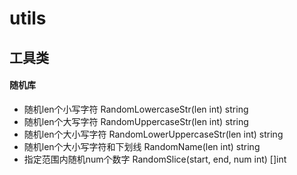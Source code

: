 # utils
## 工具类
#### 随机库
- 随机len个小写字符
 RandomLowercaseStr(len int) string
- 随机len个大写字符
 RandomUppercaseStr(len int) string
- 随机len个大小写字符
 RandomLowerUppercaseStr(len int) string
- 随机len个大小写字符和下划线
RandomName(len int) string
- 指定范围内随机num个数字
RandomSlice(start, end, num int) []int